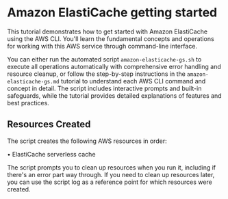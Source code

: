 # Amazon ElastiCache getting started

This tutorial demonstrates how to get started with Amazon ElastiCache using the AWS CLI. You'll learn the fundamental concepts and operations for working with this AWS service through command-line interface.

You can either run the automated script `amazon-elasticache-gs.sh` to execute all operations automatically with comprehensive error handling and resource cleanup, or follow the step-by-step instructions in the `amazon-elasticache-gs.md` tutorial to understand each AWS CLI command and concept in detail. The script includes interactive prompts and built-in safeguards, while the tutorial provides detailed explanations of features and best practices.

## Resources Created

The script creates the following AWS resources in order:

• ElastiCache serverless cache

The script prompts you to clean up resources when you run it, including if there's an error part way through. If you need to clean up resources later, you can use the script log as a reference point for which resources were created.